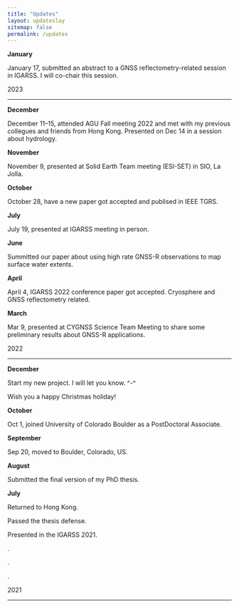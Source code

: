 ```yaml
---
title: "Updates"
layout: updateslay
sitemap: false
permalink: /updates
---
```


**January**

January 17, submitted an abstract to a GNSS reflectometry-related session in IGARSS. I will co-chair this session.

2023 

---

**December**

December 11–15, attended AGU Fall meeting 2022 and met with my previous collegues and friends from Hong Kong. Presented on Dec 14 in a session about hydrology.

**November**

November 9, presented at Solid Earth Team meeting (ESI-SET) in SIO, La Jolla. 

**October**

October 28, have a new paper got accepted and publised in IEEE TGRS. 

**July**

July 19, presented at IGARSS meeting in person. 

**June**

Summitted our paper about using high rate GNSS-R observations to map surface water extents.

**April**

April 4, IGARSS 2022 conference paper got accepted. Cryosphere and GNSS reflectometry related.

**March**

Mar 9, presented at CYGNSS Science Team Meeting to share some preliminary results about GNSS-R applications.

2022 

---

**December**

Start my new project. I will let you know. ^-^ 

Wish you a happy Christmas holiday!

**October**

Oct 1, joined University of Colorado Boulder as a PostDoctoral Associate.

**September**

Sep 20, moved to Boulder, Colorado, US.

**August**

Submitted the final version of my PhD thesis. 

**July**

Returned to Hong Kong.

Passed the thesis defense.

Presented in the IGARSS 2021.

.

.

.

2021

---
